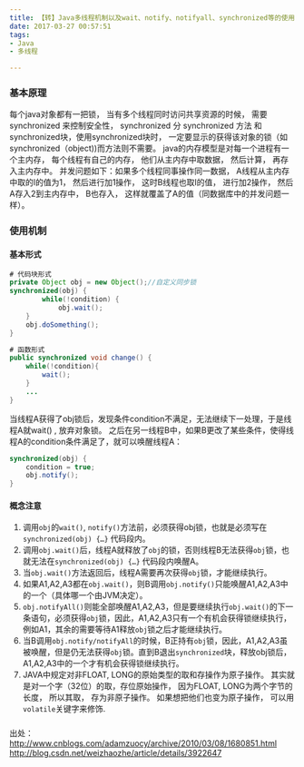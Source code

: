 ```yaml
---
title: 【转】Java多线程机制以及wait、notify、notifyall、synchronized等的使用
date: 2017-03-27 00:57:51
tags:
- Java
- 多线程

---
```

### 基本原理
每个java对象都有一把锁， 当有多个线程同时访问共享资源的时候， 需要synchronized 来控制安全性， synchronized 分 synchronized 方法 和synchronized块，使用synchronized块时， 一定要显示的获得该对象的锁（如synchronized（object))而方法则不需要。
java的内存模型是对每一个进程有一个主内存， 每个线程有自己的内存， 他们从主内存中取数据， 然后计算， 再存入主内存中。
并发问题如下：如果多个线程同事操作同一数据， A线程从主内存中取的I的值为1， 然后进行加1操作， 这时B线程也取I的值， 进行加2操作， 然后A存入2到主内存中， B也存入， 这样就覆盖了A的值（同数据库中的并发问题一样）。
### 使用机制
#### 基本形式
```java
# 代码块形式
private Object obj = new Object();//自定义同步锁
synchronized(obj) {
		while(!condition) {
			obj.wait();
	}
	obj.doSomething();
}

# 函数形式
public synchronized void change() {
	while(!condition){
		wait();
	}
	...
}
```

当线程A获得了obj锁后，发现条件condition不满足，无法继续下一处理，于是线程A就wait() , 放弃对象锁。
之后在另一线程B中，如果B更改了某些条件，使得线程A的condition条件满足了，就可以唤醒线程A：
```java
synchronized(obj) {
	condition = true;
	obj.notify();
}
```

#### 概念注意
1. 调用`obj`的`wait()`, `notify()`方法前，必须获得obj锁，也就是必须写在`synchronized(obj) {…}` 代码段内。
2. 调用`obj.wait()`后，线程A就释放了`obj`的锁，否则线程B无法获得`obj`锁，也就无法在`synchronized(obj) {…}` 代码段内唤醒A。
3. 当`obj.wait()`方法返回后，线程A需要再次获得`obj`锁，才能继续执行。
4. 如果A1,A2,A3都在`obj.wait()`，则B调用`obj.notify()`只能唤醒A1,A2,A3中的一个（具体哪一个由JVM决定）。
5. `obj.notifyAll()`则能全部唤醒A1,A2,A3，但是要继续执行`obj.wait()`的下一条语句，必须获得`obj`锁，因此，A1,A2,A3只有一个有机会获得锁继续执行，例如A1，其余的需要等待A1释放`obj`锁之后才能继续执行。
6. 当B调用`obj.notify/notifyAll`的时候，B正持有`obj`锁，因此，A1,A2,A3虽被唤醒，但是仍无法获得`obj`锁。直到B退出`synchronized`块，释放obj锁后，A1,A2,A3中的一个才有机会获得锁继续执行。
7. JAVA中规定对非FLOAT, LONG的原始类型的取和存操作为原子操作。 其实就是对一个字（32位）的取，存位原始操作， 因为FLOAT, LONG为两个字节的长度， 所以其取， 存为非原子操作。 如果想把他们也变为原子操作， 可以用`volatile`关键字来修饰.

### 
出处：
http://www.cnblogs.com/adamzuocy/archive/2010/03/08/1680851.html
http://blog.csdn.net/weizhaozhe/article/details/3922647



